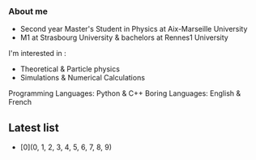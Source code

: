 ### About me
- Second year Master's Student in Physics at Aix-Marseille University
- M1 at Strasbourg University & bachelors at Rennes1 University

I'm interested in :

- Theoretical & Particle physics
- Simulations & Numerical Calculations

Programming Languages: Python & C++
Boring Languages: English & French


## Latest list


- [0](0, 1, 2, 3, 4, 5, 6, 7, 8, 9)

